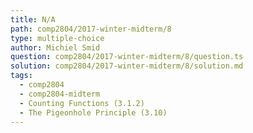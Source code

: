 ```yaml
---
title: N/A
path: comp2804/2017-winter-midterm/8
type: multiple-choice
author: Michiel Smid
question: comp2804/2017-winter-midterm/8/question.ts
solution: comp2804/2017-winter-midterm/8/solution.md
tags:
  - comp2804
  - comp2804-midterm
  - Counting Functions (3.1.2)
  - The Pigeonhole Principle (3.10)
---
```

